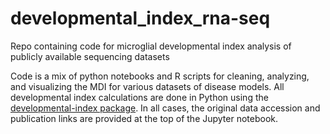 # developmental_index_rna-seq
Repo containing code for microglial developmental index analysis of publicly available sequencing datasets


Code is a mix of python notebooks and R scripts for cleaning, analyzing, and visualizing the MDI for various datasets of disease models. All developmental index calculations are done in Python using the [developmental-index package](https://pypi.org/project/developmental-index/). In all cases, the original data accession and publication links are provided at the top of the Jupyter notebook.
